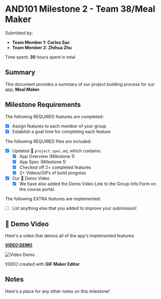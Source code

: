 <!-- (This is a comment) INSTRUCTIONS: Go through this page and fill out any **bolded** entries with their correct values.-->

# AND101 Milestone 2 - **Team 38/Meal Maker**

Submitted by:
- **Team Member 1: Carlos Sac**
- **Team Member 2: Zhihua Zhu**

Time spent: **30** hours spent in total

## Summary

This document provides a summary of our project building process for our app, **Meal Maker**.

## Milestone Requirements

<!-- Please be sure to change the [ ] to [x] for any features you completed.  If a feature is not checked [x], you might miss the points for that item! -->

The following REQUIRED features are completed:

- [x] Assign features to each member of your group
- [x] Establish a goal time for completing each feature

The following REQUIRED files are included:

- [x] Updated 📄 `project_spec.md`, which contains:
  - [X] App Overview (Milestone 1)
  - [X] App Spec (Milestone 1)
  - [x] Checked off 2+ completed features
  - [x] 2+ Videos/GIFs of build progress

- [x] Our 🎥 Demo Video
  - [x] We have also added the Demo Video Link to the Group Info Form on the course portal.

The following EXTRA features are implemented:

- [ ] List anything else that you added to improve your submission!

## 🎥 Demo Video

Here's a video that demos all of the app's implemented features:

**[VIDEO DEMO](https://www.youtube.com/watch?v=sBk_YM5R-OM)**

<img src='https://github.com/CodePath-Group38/AND101_Project/blob/main/demo.gif' title='Video Demo' width='' alt='Video Demo' />

VIDEO created with **GIF Maker Editor**

## Notes

Here's a place for any other notes on this milestone!
